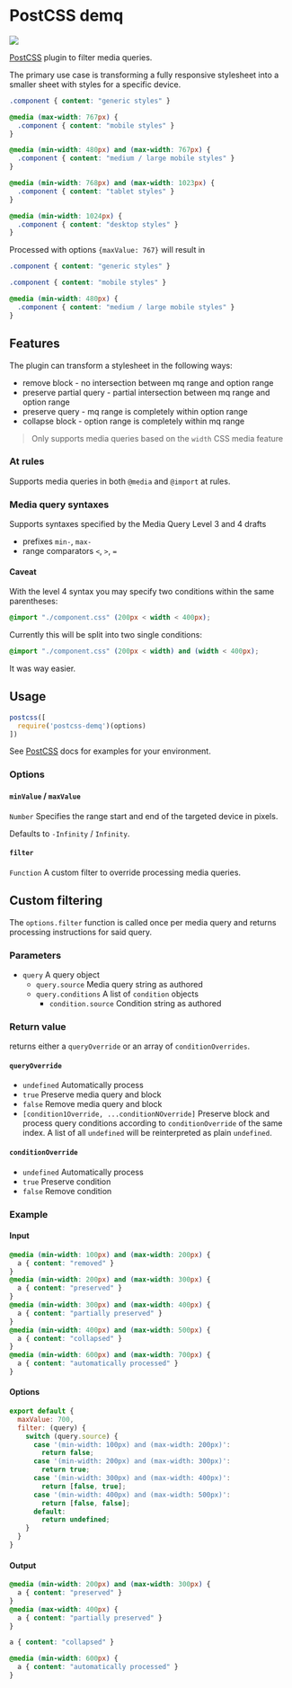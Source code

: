 # PostCSS demq

![](https://github.com/BonnierNews/postcss-demq/workflows/Run%20tests/badge.svg)

[PostCSS]: https://github.com/postcss/postcss

[PostCSS] plugin to filter media queries.

The primary use case is transforming a fully responsive stylesheet into a smaller sheet with styles for a specific device.

```css
.component { content: "generic styles" }

@media (max-width: 767px) {
  .component { content: "mobile styles" }
}

@media (min-width: 480px) and (max-width: 767px) {
  .component { content: "medium / large mobile styles" }
}

@media (min-width: 768px) and (max-width: 1023px) {
  .component { content: "tablet styles" }
}

@media (min-width: 1024px) {
  .component { content: "desktop styles" }
}
```

Processed with options `{maxValue: 767}` will result in

```css
.component { content: "generic styles" }

.component { content: "mobile styles" }

@media (min-width: 480px) {
  .component { content: "medium / large mobile styles" }
}
```

## Features

The plugin can transform a stylesheet in the following ways:

- remove block - no intersection between mq range and option range
- preserve partial query - partial intersection between mq range and option range
- preserve query - mq range is completely within option range
- collapse block - option range is completely within mq range

> Only supports media queries based on the `width` CSS media feature

### At rules

Supports media queries in both `@media` and `@import` at rules.

### Media query syntaxes

Supports syntaxes specified by the Media Query Level 3 and 4 drafts

- prefixes `min-`, `max-`
- range comparators `<`, `>`, `=`

#### Caveat

With the level 4 syntax you may specify two conditions within the same parentheses:

```css
@import "./component.css" (200px < width < 400px);
```

Currently this will be split into two single conditions:

```css
@import "./component.css" (200px < width) and (width < 400px);
```

It was way easier.

## Usage

```js
postcss([
  require('postcss-demq')(options)
])
```

See [PostCSS] docs for examples for your environment.

### Options

#### `minValue` / `maxValue`
`Number` Specifies the range start and end of the targeted device in pixels.

Defaults to `-Infinity` / `Infinity`.

#### `filter`
`Function` A custom filter to override processing media queries.

## Custom filtering
The `options.filter` function is called once per media query and returns processing instructions for said query.

### Parameters
- `query` A query object
  - `query.source` Media query string as authored
  - `query.conditions` A list of `condition` objects
    - `condition.source` Condition string as authored

### Return value
returns either a `queryOverride` or an array of `conditionOverrides`.

#### `queryOverride`
- `undefined` Automatically process
- `true` Preserve media query and block
- `false` Remove media query and block
- `[condition1Override, ...conditionNOverride]` Preserve block and process query conditions according to `conditionOverride` of the same index.
  A list of all `undefined` will be reinterpreted as plain `undefined`.

#### `conditionOverride`
- `undefined` Automatically process
- `true` Preserve condition
- `false` Remove condition

### Example

#### Input
```css
@media (min-width: 100px) and (max-width: 200px) {
  a { content: "removed" }
}
@media (min-width: 200px) and (max-width: 300px) {
  a { content: "preserved" }
}
@media (min-width: 300px) and (max-width: 400px) {
  a { content: "partially preserved" }
}
@media (min-width: 400px) and (max-width: 500px) {
  a { content: "collapsed" }
}
@media (min-width: 600px) and (max-width: 700px) {
  a { content: "automatically processed" }
}
```

#### Options
```js
export default {
  maxValue: 700,
  filter: (query) {
    switch (query.source) {
      case '(min-width: 100px) and (max-width: 200px)':
        return false;
      case '(min-width: 200px) and (max-width: 300px)':
        return true;
      case '(min-width: 300px) and (max-width: 400px)':
        return [false, true];
      case '(min-width: 400px) and (max-width: 500px)':
        return [false, false];
      default:
        return undefined;
    }
  }
}
```

#### Output
```css
@media (min-width: 200px) and (max-width: 300px) {
  a { content: "preserved" }
}
@media (max-width: 400px) {
  a { content: "partially preserved" }
}

a { content: "collapsed" }

@media (min-width: 600px) {
  a { content: "automatically processed" }
}
```
